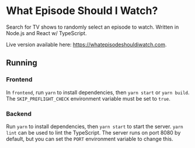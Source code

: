 # What Episode Should I Watch?
Search for TV shows to randomly select an episode to watch. Written in Node.js and React w/ TypeScript.

Live version available here: https://whatepisodeshouldiwatch.com.

## Running

### Frontend
In `frontend`, run `yarn` to install dependencies, then `yarn start` or `yarn build`. The `SKIP_PREFLIGHT_CHECK` environment variable must be set to `true`.

### Backend
Run `yarn` to install dependencies, then `yarn start` to start the server. `yarn lint` can be used to lint the TypeScript. The server runs on port 8080 by default, but you can set the `PORT` environment variable to change this.
